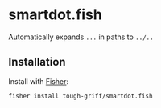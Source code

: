 # smartdot.fish

Automatically expands `...` in paths to `../..`

## Installation

Install with [Fisher](https://github.com/jorgebucaran/fisher):

```console
fisher install tough-griff/smartdot.fish
```
